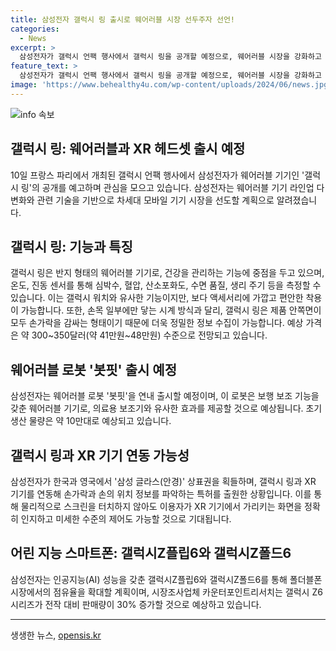 ```yaml
---
title: 삼성전자 갤럭시 링 출시로 웨어러블 시장 선두주자 선언!
categories:
  - News
excerpt: >
  삼성전자가 갤럭시 언팩 행사에서 갤럭시 링을 공개할 예정으로, 웨어러블 시장을 강화하고 차세대 모바일 기기 시장을 선도할 구상이다. 갤럭시 링은 반지 형태의 웨어러블 기기로, 건강관리 기능에 중점을 두며 이전에는 갤럭시 워치와 비슷한 시계 형태였다. 삼성전자는 웨어러블 로봇 봇핏의 출시를 예상하고 있으며, XR 기기와 갤럭시 링을 연동하는 특허를 출원했다. 또한, 인공지능(AI) 성능을 강화한 갤럭시Z플립6와 갤럭시Z폴드6를 통해 폴더블폰 영역에서의 점유율을 늘릴 계획이다.
feature_text: >
  삼성전자가 갤럭시 언팩 행사에서 갤럭시 링을 공개할 예정으로, 웨어러블 시장을 강화하고 차세대 모바일 기기 시장을 선도할 구상이다. 갤럭시 링은 반지 형태의 웨어러블 기기로, 건강관리 기능에 중점을 두며 이전에는 갤럭시 워치와 비슷한 시계 형태였다. 삼성전자는 웨어러블 로봇 봇핏의 출시를 예상하고 있으며, XR 기기와 갤럭시 링을 연동하는 특허를 출원했다. 또한, 인공지능(AI) 성능을 강화한 갤럭시Z플립6와 갤럭시Z폴드6를 통해 폴더블폰 영역에서의 점유율을 늘릴 계획이다.
image: 'https://www.behealthy4u.com/wp-content/uploads/2024/06/news.jpg'
---
```


<p><img src="https://www.behealthy4u.com/wp-content/uploads/2024/06/news.jpg" alt="info 속보" /></p>

<h2 data-ke-size="size26">갤럭시 링: 웨어러블과 XR 헤드셋 출시 예정</h2>

<p data-ke-size="size16">10일 프랑스 파리에서 개최된 갤럭시 언팩 행사에서 삼성전자가 웨어러블 기기인 '갤럭시 링'의 공개를 예고하며 관심을 모으고 있습니다. 삼성전자는 웨어러블 기기 라인업 다변화와 관련 기술을 기반으로 차세대 모바일 기기 시장을 선도할 계획으로 알려졌습니다.</p>

<h2 data-ke-size="size26">갤럭시 링: 기능과 특징</h2>

<p data-ke-size="size16">갤럭시 링은 반지 형태의 웨어러블 기기로, 건강을 관리하는 기능에 중점을 두고 있으며, 온도, 진동 센서를 통해 심박수, 혈압, 산소포화도, 수면 품질, 생리 주기 등을 측정할 수 있습니다. 이는 갤럭시 워치와 유사한 기능이지만, 보다 액세서리에 가깝고 편안한 착용이 가능합니다. 또한, 손목 일부에만 닿는 시계 방식과 달리, 갤럭시 링은 제품 안쪽면이 모두 손가락을 감싸는 형태이기 때문에 더욱 정밀한 정보 수집이 가능합니다. 예상 가격은 약 300~350달러(약 41만원~48만원) 수준으로 전망되고 있습니다.</p>

<h2 data-ke-size="size26">웨어러블 로봇 '봇핏' 출시 예정</h2>

<p data-ke-size="size16">삼성전자는 웨어러블 로봇 '봇핏'을 연내 출시할 예정이며, 이 로봇은 보행 보조 기능을 갖춘 웨어러블 기기로, 의료용 보조기와 유사한 효과를 제공할 것으로 예상됩니다. 초기 생산 물량은 약 10만대로 예상되고 있습니다.</p>

<h2 data-ke-size="size26">갤럭시 링과 XR 기기 연동 가능성</h2>

<p data-ke-size="size16">삼성전자가 한국과 영국에서 '삼성 글라스(안경)' 상표권을 획들하며, 갤럭시 링과 XR 기기를 연동해 손가락과 손의 위치 정보를 파악하는 특허를 출원한 상황입니다. 이를 통해 물리적으로 스크린을 터치하지 않아도 이용자가 XR 기기에서 가리키는 화면을 정확히 인지하고 미세한 수준의 제어도 가능할 것으로 기대됩니다.</p>

<h2 data-ke-size="size26">어린 지능 스마트폰: 갤럭시Z플립6와 갤럭시Z폴드6</h2>

<p data-ke-size="size16">삼성전자는 인공지능(AI) 성능을 갖춘 갤럭시Z플립6와 갤럭시Z폴드6를 통해 폴더블폰 시장에서의 점유율을 확대할 계획이며, 시장조사업체 카운터포인트리서치는 갤럭시 Z6 시리즈가 전작 대비 판매량이 30% 증가할 것으로 예상하고 있습니다.</p>

<hr>
생생한 뉴스, <a href="https://opensis.kr" rel="dofollow">opensis.kr</a>


